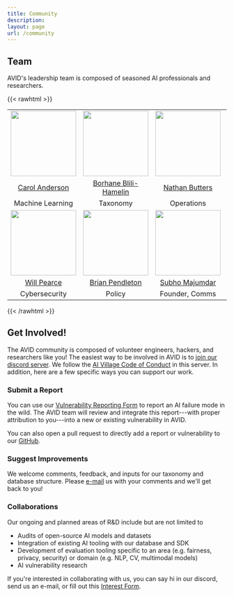```yaml
---
title: Community
description: 
layout: page
url: /community
---
```


## Team
AVID's leadership team is composed of seasoned AI professionals and researchers.

{{< rawhtml >}}
<style>
.center {
  margin-left: auto;
  margin-right: auto;
  border: none;
}
td {
  text-align: center;
}
.people {
    width: 150px;
}
</style>

<table class="center">
  <tbody>
    <tr>
      <td><img class="people" src="/uploads/people/carol.jpg"></td>
      <td><img class="people" src="/uploads/people/bo.jpg"></td>
      <td><img class="people" src="/uploads/people/nathan.jpg"></td>
      <td><img class="people" src="/uploads/people/jekaterina.jpg"></td>
    </tr>
    <tr>
      <td><a href="https://www.linkedin.com/in/carolmanderson">Carol Anderson</a></td>
      <td><a href="https://borhane.xyz">Borhane Blili-Hamelin</a></td>
      <td><a href="https://www.linkedin.com/in/nathanbutters">Nathan Butters</a></td>
      <td><a href="https://jeknov.github.io">Jekaterina Novikova</a></td>
    </tr>
    <tr>
      <td>Machine Learning</td>
      <td>Taxonomy</td>
      <td>Operations</td>
      <td>Science</td>
    </tr>
    <tr>
      <td><img class="people" src="/uploads/people/will.png"></td>
      <td><img class="people" src="/uploads/people/yaga.jpg"></td>
      <td><img class="people" src="/uploads/people/subho.png"></td>
      <td></td>
    </tr>
    <tr>
      <td><a href="https://www.linkedin.com/in/will-pearce-a62331135">Will Pearce</a></td>
      <td><a href="https://www.linkedin.com/in/bwpen">Brian Pendleton</a></td>
      <td><a href="https://subhomajumdar.com">Subho Majumdar</a></td>
      <td></td>
    </tr>
    <tr>
      <td>Cybersecurity</td>
      <td>Policy</td>
      <td>Founder, Comms</td>
      <td></td>
    </tr>
  </tbody>
</table>
{{< /rawhtml >}}

<!-- ## Collaborations and Partnerships
TODO: to be finalized later
{{< rawhtml >}}
<style>
.wrapper
{
  text-align: center;
  width: 630px;
  margin: auto;
}
.inner
{
  display:inline-block;
}
.logo {
    width: 200px;
    padding: 1em;
}
</style>

<div class='wrapper'>
    <div class='inner'>
        <img class="logo" src="/uploads/logos/hf2.png">
    </div>
    <div class='inner'>
        <img class="logo" src="/uploads/logos/priam.PNG">
    </div>
    <div class='inner'>
        <img class="logo" src="/uploads/logos/apollo.png">
    </div>
    <div class='inner'>
        <img class="logo" src="/uploads/logos/fiddler.png">
    </div>
</div>
{{< /rawhtml >}} -->

## Get Involved!

The AVID community is composed of volunteer engineers, hackers, and researchers like you! The easiest way to be involved in AVID is to [join our discord server](https://discord.com/invite/FcXYZzmv3T). We follow the [AI Village Code of Conduct](https://aivillage.org/conduct/) in this server. In addition, here are a few specific ways you can support our work.

### Submit a Report
You can use our [Vulnerability Reporting Form](https://airtable.com/shrOCPagOzxNpgV96) to report an AI failure mode in the wild. The AVID team will review and integrate this report---with proper attribution to you---into a new or existing vulnerability in AVID.

You can also open a pull request to directly add a report or vulnerability to our [GitHub](https://github.com/avidml/avid-db).

### Suggest Improvements
We welcome comments, feedback, and inputs for our taxonomy and database structure. Please [e-mail](mailto:avid.mldb@gmail.com) us with your comments and we'll get back to you!

### Collaborations
Our ongoing and planned areas of R&D include but are not limited to

- Audits of open-source AI models and datasets
- Integration of existing AI tooling  with our database and SDK
- Development of evaluation tooling specific to an area (e.g. fairness, privacy, security) or domain (e.g. NLP, CV, multimodal models)
- AI vulnerability research

If you're interested in collaborating with us, you can say hi in our discord, send us an e-mail, or fill out this [Interest Form](https://airtable.com/shrtZj66GcF9FXmb8).

